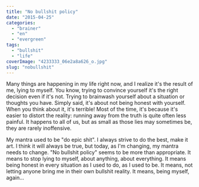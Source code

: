 ```yaml
---
title: "No bullshit policy"
date: "2015-04-25"
categories: 
  - "brainer"
  - "en"
  - "evergreen"
tags: 
  - "bullshit"
  - "life"
coverImage: "4233333_06e2a8a626_o.jpg"
slug: "nobullshit"
---
```


Many things are happening in my life right now, and I realize it's the result of me, lying to myself. You know, trying to convince yourself it's the right decision even if it's not. Trying to brainwash yourself about a situation or thoughts you have. Simply said, it's about not being honest with yourself. When you think about it, it's terrible! Most of the time, it's because it's easier to distort the reality: running away from the truth is quite often less painful. It happens to all of us, but as small as those lies may sometimes be, they are rarely inoffensive.

My mantra used to be "do epic shit". I always strive to do the best, make it art. I think it will always be true, but today, as I'm changing, my mantra needs to change. "No bullshit policy" seems to be more than appropriate. It means to stop lying to myself, about anything, about everything. It means being honest in every situation as I used to do, as I used to be. It means, not letting anyone bring me in their own bullshit reality. It means, being myself, again...
